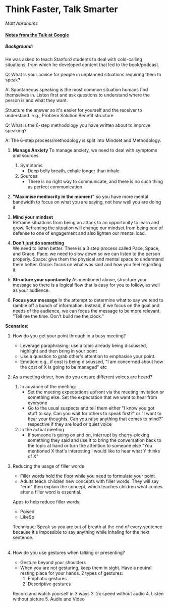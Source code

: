 # Think Faster, Talk Smarter

*Matt Abrahams*

#### [Notes from the Talk at Google](https://www.youtube.com/watch?v=rVcLM7cjn6c&t=7s)

##### Background: 
He was asked to teach Stanford students to deal with cold-calling situations, from which he developed content that led to the book/podcast.

Q: What is your advice for people in unplanned situations requiring them to speak?

A: Spontaneous speaking is the most common situation humans find themselves in. Listen first and ask questions to understand where the person is and what they want.

Structure the answer so it's easier for yourself and the receiver to understand. e.g., Problem Solution Benefit structure 

Q: What is the 6-step methodology you have written about to improve speaking?

A: 
The 6-step process/methodology is split into Mindset and Methodology.
1. **Manage Anxiety**
To manage anxiety, we need to deal with symptoms and sources.
    1. Symptoms
        - Deep belly breath, exhale longer than inhale
    2. Sources 
        - There is no right way to communicate, and there is no such thing as perfect communication
2. **"Maximise mediocrity in the moment"** 
so you have more mental bandwidth to focus on what you are saying, not how well you are doing it
        
3. **Mind your mindset**<br>
Reframe situations from being an attack to an opportunity to learn and grow. Reframing the situation will change our mindset from being one of defense to one of engagement and also lighten our mental load.
4. **Don't just do something**<br>
We need to listen better. There is a 3 step process called Pace, Space, and Grace.
Pace: we need to slow down so we can listen to the person properly.
Space: give them the physical and mental space to understand them better.
Grace: focus on what was said and how you feel regarding it.
5. **Structure your spontaneity**
As mentioned above, structure your message so there is a logical flow that is easy for you to follow, as well as your audience.
6. **Focus your message**
In the attempt to determine what to say we tend to ramble off a bunch of information. Instead, if we focus on the goal and needs of the audience, we can focus the message to be more relevant.
"Tell me the time. Don't build me the clock." 

**Scenarios:**
1. How do you get your point through in a busy meeting?
    - Leverage paraphrasing: use a topic already being discussed, highlight and then bring in your point
    - Use a question to grab other's attention to emphasise your point.
    - Emotion: e.g., if cost is being discussed, "I am concerned about how the cost of X is going to be managed" etc

2. As a meeting driver, how do you ensure different voices are heard?
   1. In advance of the meeting:
      - Set the meeting expectations upfront via the meeting invitation or something else. Set the expectation that we want to hear from everyone
      - Go to the usual suspects and tell them either "I know you got stuff to say. Can you wait for others to speak first?" or "I want to hear your thoughts. Can you raise anything that comes to mind?" respective if they are loud or quiet voice
   2. In the actual meeting
       - If someone is going on and on, interrupt by cherry-picking something they said and use it to bring the conversation back to the topic at hand or turn the attention to someone else "You mentioned X that's interesting I would like to hear what Y thinks of X"

3. Reducing the usage of filler words
   - Filler words hold the floor while you need to formulate your point
   - Adults teach children new concepts with filler words. They will say "erm" then explain the concept, which teaches children what comes after a filler word is essential.

    Apps to help reduce filler words:
     - Poised
     - LikeSo

    Technique: Speak so you are out of breath at the end of every sentence because it's impossible to say anything while inhaling for the next sentence.<br><br>
    
4. How do you use gestures when talking or presenting?
   - Gesture beyond your shoulders
   - When you are not gesturing, keep them in sight. Have a neutral resting place for your hands.
    2 types of gestures:
     1. Emphatic gestures
     2. Descriptive gestures 

    Record and watch yourself in 3 ways
      3. 2x speed without audio
      4. Listen without picture
      5. Audio and Video